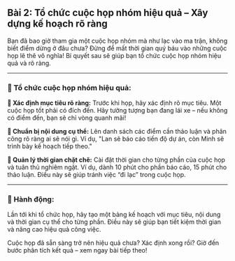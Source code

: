 ## Bài 2: Tổ chức cuộc họp nhóm hiệu quả – Xây dựng kế hoạch rõ ràng

Bạn đã bao giờ tham gia một cuộc họp nhóm mà như lạc vào ma trận, không biết điểm dừng ở đâu chưa? Đừng để mất thời gian quý báu vào những cuộc họp lê thê vô nghĩa! Bí quyết sau sẽ giúp bạn tổ chức cuộc họp nhóm hiệu quả và rõ ràng.

---

### 📌 Tổ chức cuộc họp nhóm hiệu quả:

**🔹 Xác định mục tiêu rõ ràng:**
Trước khi họp, hãy xác định rõ mục tiêu. Một cuộc họp tốt phải có đích đến. Hãy tưởng tượng bạn đang lái xe – nếu không có điểm đến, bạn sẽ chỉ vòng quanh mãi!

**🔹 Chuẩn bị nội dung cụ thể:**
Lên danh sách các điểm cần thảo luận và phân công rõ ràng ai sẽ nói gì. Ví dụ, "Lan sẽ báo cáo tiến độ dự án, còn Minh sẽ trình bày kế hoạch tiếp theo."

**🔹 Quản lý thời gian chặt chẽ:**
Cài đặt thời gian cho từng phần của cuộc họp và tuân thủ nghiêm ngặt. Ví dụ, dành 10 phút cho phần báo cáo, 15 phút cho thảo luận. Điều này sẽ giúp tránh việc “đi lạc” trong cuộc họp.

---

### 🚀 Hành động:

Lần tới khi tổ chức họp, hãy tạo một bảng kế hoạch với mục tiêu, nội dung và thời gian cụ thể cho từng phần. Điều này sẽ giúp bạn tiết kiệm thời gian và nâng cao hiệu quả công việc.

Cuộc họp đã sẵn sàng trở nên hiệu quả chưa? Xác định xong rồi? Giờ đến bước phân tích kết quả – xem ngay bài tiếp theo!